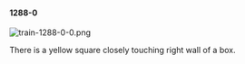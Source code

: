 #### 1288-0
![train-1288-0-0.png](https://github.com/lil-lab/nlvr/raw/master/nlvr/train/images/58/train-1288-0-0.png "train-1288-0-0.png")

There is a yellow square closely touching right wall of a box.